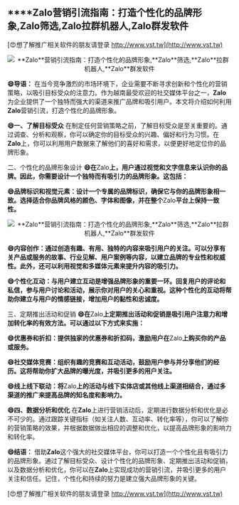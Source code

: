## ****Zalo**营销引流指南：打造个性化的品牌形象,**Zalo**筛选,**Zalo**拉群机器人,**Zalo**群发软件**

[😍想了解推广相关软件的朋友请登录 http://www.vst.tw](http://www.vst.tw)

 <center><img src="https://vst.tw/MP4/tuiguang/png/7.png" alt="**Zalo**营销引流指南：打造个性化的品牌形象,**Zalo**筛选,**Zalo**拉群机器人,**Zalo**群发软件"></center>

**😄导语：**
在当今竞争激烈的市场环境下，企业需要不断寻求创新和个性化的营销策略，以吸引目标受众的注意力。作为越南最受欢迎的社交媒体平台之一，**Zalo**为企业提供了一个独特而强大的渠道来推广品牌和吸引用户。本文将介绍如何利用**Zalo**营销引流，打造个性化的品牌形象。

**😄一、了解目标受众**
在制定任何营销策略之前，了解目标受众是至关重要的。通过调查、分析和观察，你可以确定你的目标受众的兴趣、偏好和行为习惯。在**Zalo**上，你可以利用用户数据来了解他们的喜好和需求，以便更好地定位你的品牌形象。

二、个性化的品牌形象设计
**😄在**Zalo**上，用户通过视觉和文字信息来认识你的品牌。因此，你需要设计一个独特而有吸引力的品牌形象。这包括：**

**😄品牌标识和视觉元素：设计一个专属的品牌标识，确保它与你的品牌形象相一致。选择适合你品牌风格的颜色、字体和图像，并在整个**Zalo**平台上保持一致性。**

 <center><img src="https://vst.tw/MP4/tuiguang/png/5.png" alt="**Zalo**营销引流指南：打造个性化的品牌形象,**Zalo**筛选,**Zalo**拉群机器人,**Zalo**群发软件"></center>

**😄内容创作：通过创造有趣、有用、独特的内容来吸引用户的关注。可以分享有关产品或服务的故事、行业见解、用户案例等内容，以建立品牌的专业性和权威性。此外，还可以利用视觉和多媒体元素来提升内容的吸引力。**

**😄个性化互动：与用户建立互动是增强品牌形象的重要一环。回复用户的评论和私信，参与用户讨论和活动，展示你对用户的关心和重视。这种个性化的互动将帮助你建立与用户的情感链接，增加用户的黏性和忠诚度。**

三、定期推出活动和促销
**😄在**Zalo**上定期推出活动和促销是吸引用户注意力和增加转化率的有效方法。可以通过以下方式来实施：**

**😄优惠券和折扣：提供独家的优惠券和折扣码，激励用户在**Zalo**上购买你的产品或服务。**

**😄社交媒体竞赛：组织有趣的竞赛和互动活动，鼓励用户参与并分享他们的经历。这将帮助你扩大品牌的曝光度，并吸引更多的用户关注。**

**😄线上线下联动：将**Zalo**上的活动与线下实体店或其他线上渠道相结合，通过多渠道的推广来提高品牌的知名度和影响力。**

**😄四、数据分析和优化**
在**Zalo**上进行营销活动后，定期进行数据分析和优化是必不可少的。通过跟踪关键指标（如关注人数、互动率、转化率等），你可以了解你的营销策略的效果，并根据数据做出相应的调整和优化，以提高品牌形象的影响力和转化率。

**😄结语：**
借助**Zalo**这个强大的社交媒体平台，你可以打造一个个性化且有吸引力的品牌形象。通过了解目标受众、设计个性化的品牌形象、定期推出活动和促销，以及数据分析和优化，你可以在**Zalo**上实现成功的营销引流，并吸引更多的用户关注和信任。记住，个性化和持续的努力是建立强大品牌形象的关键。

[😍想了解推广相关软件的朋友请登录 http://www.vst.tw](http://www.vst.tw)



